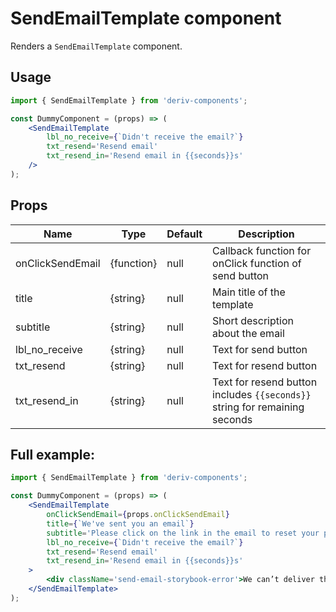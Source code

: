# SendEmailTemplate component
Renders a `SendEmailTemplate` component.

## Usage
 
```jsx
import { SendEmailTemplate } from 'deriv-components';

const DummyComponent = (props) => (
    <SendEmailTemplate 
        lbl_no_receive={`Didn't receive the email?`}
        txt_resend='Resend email'
        txt_resend_in='Resend email in {{seconds}}s'
    />
);
```

## Props

| Name                     | Type                   | Default            | Description                                                                                                              |
|--------------------------|------------------------|--------------------|--------------------------------------------------------------------------------------------------------------------------|
| onClickSendEmail         | {function}             | null               | Callback function for onClick function of send button                                                                    |
| title                    | {string}               | null               | Main title of the template                                                                                               |
| subtitle                 | {string}               | null               | Short description about the email                                                                                        |
| lbl\_no\_receive         | {string}               | null               | Text for send button                                                                                                     |
| txt\_resend              | {string}               | null               | Text for resend button                                                                                                   |
| txt\_resend\_in          | {string}               | null               | Text for resend button includes `{{seconds}}` string for remaining seconds                                               |


## Full example:

```jsx
import { SendEmailTemplate } from 'deriv-components';

const DummyComponent = (props) => (
    <SendEmailTemplate 
        onClickSendEmail={props.onClickSendEmail}
        title={`We've sent you an email`}
        subtitle='Please click on the link in the email to reset your password.' 
        lbl_no_receive={`Didn't receive the email?`}
        txt_resend='Resend email'
        txt_resend_in='Resend email in {{seconds}}s'
    >
        <div className='send-email-storybook-error'>We can’t deliver the email to this address (Usually because of firewalls or filtering).</div>
    </SendEmailTemplate>
);
```